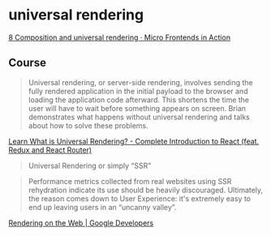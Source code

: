 # universal rendering

[8 Composition and universal rendering · Micro Frontends in Action](https://livebook.manning.com/book/micro-frontends-in-action/chapter-8/6)

## Course

> Universal rendering, or server-side rendering, involves sending the fully rendered application in the initial payload to the browser and loading the application code afterward. This shortens the time the user will have to wait before something appears on screen. Brian demonstrates what happens without universal rendering and talks about how to solve these problems.

[Learn What is Universal Rendering? - Complete Introduction to React (feat. Redux and React Router)](https://frontendmasters.com/courses/react-intro/what-is-universal-rendering/)

> Universal Rendering or simply “SSR”

> Performance metrics collected from real websites using SSR rehydration indicate its use should be heavily discouraged. Ultimately, the reason comes down to User Experience: it's extremely easy to end up leaving users in an “uncanny valley”.

[Rendering on the Web | Google Developers](https://developers.google.com/web/updates/2019/02/rendering-on-the-web#rehydration)